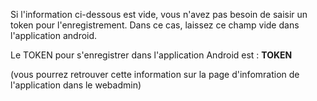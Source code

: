 Si l'information ci-dessous est vide, vous n'avez pas besoin de saisir un token pour l'enregistrement. Dans ce cas, laissez ce champ vide dans l'application android.

Le TOKEN pour s'enregistrer dans l'application Android est : __TOKEN__

(vous pourrez retrouver cette information sur la page d'infomration de l'application dans le webadmin)
